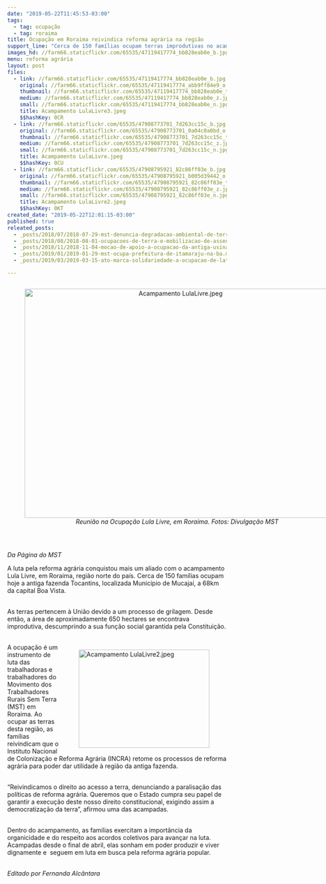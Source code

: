 ```yaml
---
date: "2019-05-22T11:45:53-03:00"
tags:
  - tag: ocupação
  - tag: roraima
title: Ocupação em Roraima reivindica reforma agrária na região
support_line: "Cerca de 150 famílias ocupam terras improdutivas no acampamento Lula Livre, em Mucajaí (RR)"
images_hd: //farm66.staticflickr.com/65535/47119417774_bb828eab0e_b.jpg
menu: reforma agrária
layout: post
files:
  - link: //farm66.staticflickr.com/65535/47119417774_bb828eab0e_b.jpg
    original: //farm66.staticflickr.com/65535/47119417774_abb9ff84e9_o.jpg
    thumbnail: //farm66.staticflickr.com/65535/47119417774_bb828eab0e_t.jpg
    medium: //farm66.staticflickr.com/65535/47119417774_bb828eab0e_z.jpg
    small: //farm66.staticflickr.com/65535/47119417774_bb828eab0e_n.jpg
    title: Acampamento LulaLivre3.jpeg
    $$hashKey: 0CR
  - link: //farm66.staticflickr.com/65535/47908773701_7d263cc15c_b.jpg
    original: //farm66.staticflickr.com/65535/47908773701_0a04c0a0bd_o.jpg
    thumbnail: //farm66.staticflickr.com/65535/47908773701_7d263cc15c_t.jpg
    medium: //farm66.staticflickr.com/65535/47908773701_7d263cc15c_z.jpg
    small: //farm66.staticflickr.com/65535/47908773701_7d263cc15c_n.jpg
    title: Acampamento LulaLivre.jpeg
    $$hashKey: 0CU
  - link: //farm66.staticflickr.com/65535/47908795921_82c86ff03e_b.jpg
    original: //farm66.staticflickr.com/65535/47908795921_b005d39442_o.jpg
    thumbnail: //farm66.staticflickr.com/65535/47908795921_82c86ff03e_t.jpg
    medium: //farm66.staticflickr.com/65535/47908795921_82c86ff03e_z.jpg
    small: //farm66.staticflickr.com/65535/47908795921_82c86ff03e_n.jpg
    title: Acampamento LulaLivre2.jpeg
    $$hashKey: 0KT
created_date: "2019-05-22T12:01:15-03:00"
published: true
releated_posts:
  - _posts/2018/07/2018-07-29-mst-denuncia-degradacao-ambiental-de-terras-publicas-com-ocupacao-na-regiao-de-mogi-guacu-sp.md
  - _posts/2018/08/2018-08-01-ocupacoes-de-terra-e-mobilizacao-de-assentados-marcam-a-jornada-nacional-de-lutas-em-sp.md
  - _posts/2018/11/2018-11-04-mocao-de-apoio-a-ocupacao-da-antiga-usina-ariadnopolis-quilombo-campo-grande.md
  - _posts/2019/01/2019-01-29-mst-ocupa-prefeitura-de-itamaraju-na-ba.md
  - _posts/2019/03/2019-03-15-ato-marca-solidariedade-a-ocupacao-de-latifundio-de-joao-de-deus.md

---
```

<div style="text-align:center">
<figure class="image" style="display:inline-block"><img alt="Acampamento LulaLivre.jpeg" height="525" src="//farm66.staticflickr.com/65535/47908773701_7d263cc15c_b.jpg" width="700" />
<figcaption><em>Reuni&atilde;o na Ocupa&ccedil;&atilde;o Lula Livre, em Roraima. Fotos: Divulga&ccedil;&atilde;o MST</em></figcaption>
</figure>
</div>

<p>&nbsp;</p>

<p><em>Da P&aacute;gina do MST</em></p>

<p>A luta pela reforma agr&aacute;ria conquistou mais um aliado com o acampamento Lula Livre, em Roraima, regi&atilde;o norte do pa&iacute;s. Cerca de 150 fam&iacute;lias ocupam hoje a antiga fazenda Tocantins, localizada Munic&iacute;pio de Mucaja&iacute;, a 68km da capital Boa Vista.<br />
&nbsp;</p>

<p>As terras pertencem &agrave; Uni&atilde;o devido a um processo de grilagem. Desde ent&atilde;o, a &aacute;rea de aproximadamente 650 hectares se encontrava improdutiva, descumprindo a sua fun&ccedil;&atilde;o social garantida pela Constitui&ccedil;&atilde;o.<br />
&nbsp;</p>

<figure class="image" style="float:right"><img alt="Acampamento LulaLivre2.jpeg" height="225" src="//farm66.staticflickr.com/65535/47908795921_82c86ff03e_b.jpg" width="300" />
<figcaption></figcaption>
</figure>

<p>A ocupa&ccedil;&atilde;o &eacute; um instrumento de luta das trabalhadoras e trabalhadores do Movimento dos Trabalhadores Rurais Sem Terra (MST) em Roraima. Ao ocupar as terras desta regi&atilde;o, as fam&iacute;lias reivindicam que o Instituto Nacional de Coloniza&ccedil;&atilde;o e Reforma Agr&aacute;ria (INCRA) retome os processos de reforma agr&aacute;ria para poder dar utilidade &agrave; regi&atilde;o da antiga fazenda.<br />
&nbsp;</p>

<p>&ldquo;Reivindicamos o direito ao acesso a terra, denunciando a paralisa&ccedil;&atilde;o das pol&iacute;ticas de reforma agr&aacute;ria. Queremos que o Estado cumpra seu papel de garantir a execu&ccedil;&atilde;o deste nosso direito constitucional, exigindo assim a democratiza&ccedil;&atilde;o da terra&rdquo;, afirmou uma das acampadas.</p>

<p><br />
Dentro do acampamento, as fam&iacute;lias exercitam a import&acirc;ncia da organicidade e do respeito aos acordos coletivos para avan&ccedil;ar na luta. Acampadas desde o final de abril, elas sonham em poder produzir e viver dignamente e&nbsp; seguem em luta em busca pela reforma agr&aacute;ria popular.<br />
&nbsp;</p>

<p><em>Editado por Fernanda Alc&acirc;ntara</em></p>

